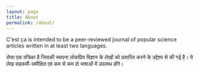 ```yaml
---
layout: page
title: About
permalink: /about/
---
```


C'est ça is intended to be a peer-reviewed journal of popular science articles written in at least two languages.

सेसा एक पत्रिका है जिसकी स्थपना लोकप्रिय विज्ञान के लेखों को प्रसारित करने के उद्देश्य से की गई है। ये लेख सहकर्मी-समीक्षित एवं कम से कम दो भाषाओं में उपलब्ध होंगे।
